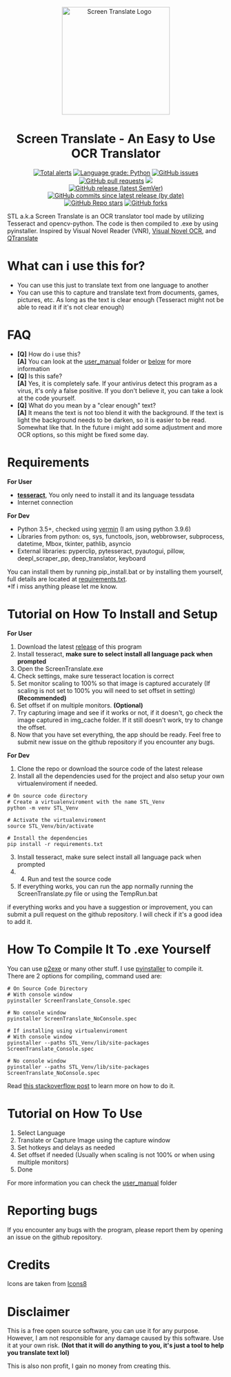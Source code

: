 <p align="center">
    <img src="https://raw.github.com/Dadangdut33/Screen-Translate/main/logo.png" width="250px" alt="Screen Translate Logo">
</p>

<h1 align="center"> Screen Translate - An Easy to Use OCR Translator </h1>
<p align="center">
    <a href="https://lgtm.com/projects/g/Dadangdut33/Screen-Translate/alerts/"><img alt="Total alerts" src="https://img.shields.io/lgtm/alerts/g/Dadangdut33/Screen-Translate.svg?logo=lgtm&logoWidth=18"/></a>
    <a href="https://lgtm.com/projects/g/Dadangdut33/Screen-Translate/context:python"><img alt="Language grade: Python" src="https://img.shields.io/lgtm/grade/python/g/Dadangdut33/Screen-Translate.svg?logo=lgtm&logoWidth=18"/></a>
    <a href="https://github.com/Dadangdut33/Screen-Translate/issues"><img alt="GitHub issues" src="https://img.shields.io/github/issues/Dadangdut33/Screen-Translate"></a>
    <a href="https://github.com/Dadangdut33/Screen-Translate/pulls"><img alt="GitHub pull requests" src="https://img.shields.io/github/issues-pr/Dadangdut33/Screen-Translate"></a>
    <a href="https://github.com/Dadangdut33/Screen-Translate/releases/latest"><img src="https://img.shields.io/github/downloads/Dadangdut33/Screen-Translate/total"></a> <br>
    <a href="https://github.com/Dadangdut33/Screen-Translate/releases/latest"><img alt="GitHub release (latest SemVer)" src="https://img.shields.io/github/v/release/Dadangdut33/Screen-Translate"></a>
    <a href="https://github.com/Dadangdut33/Screen-Translate/commits/main"><img alt="GitHub commits since latest release (by date)" src="https://img.shields.io/github/commits-since/Dadangdut33/Screen-Translate/latest"></a><Br>
    <a href="https://github.com/Dadangdut33/Screen-Translate/stargazers"><img alt="GitHub Repo stars" src="https://img.shields.io/github/stars/Dadangdut33/Screen-Translate?style=social"></a>
    <a href="https://github.com/Dadangdut33/Screen-Translate/network/members"><img alt="GitHub forks" src="https://img.shields.io/github/forks/Dadangdut33/Screen-Translate?style=social"></a>
</p>

STL a.k.a Screen Translate is an OCR translator tool made by utilizing Tesseract and opencv-python. The code is then compiled to .exe by using pyinstaller. 
Inspired by Visual Novel Reader (VNR), [Visual Novel OCR](https://github.com/leminhyen2/Visual-Novel-OCR), and [QTranslate](https://quest-app.appspot.com/)

# What can i use this for?
- You can use this just to translate text from one language to another
- You can use this to capture and translate text from documents, games, pictures, etc. As long as the text is clear enough (Tesseract might not be able to read it if it's not clear enough)

# FAQ
- **[Q]** How do i use this? \
**[A]** You can look at the [user_manual](https://github.com/Dadangdut33/Screen-Translate/tree/main/user_manual) folder or [below](https://github.com/Dadangdut33/Screen-Translate#tutorial-on-how-to-use) for more information
- **[Q]** Is this safe? \
**[A]** Yes, it is completely safe. If your antivirus detect this program as a virus, it's only a false positive. If you don't believe it, you can take a look at the code yourself. 
- **[Q]** What do you mean by a "clear enough" text? \
**[A]** It means the text is not too blend it with the background. If the text is light the background needs to be darken, so it is easier to be read. Somewhat like that. In the future i might add some adjustment and more OCR options, so this might be fixed some day.

# Requirements
**For User**
- **[tesseract](https://github.com/UB-Mannheim/tesseract/wiki)**, You only need to install it and its language tessdata
- Internet connection

**For Dev**
- Python 3.5+, checked using [vermin](https://github.com/netromdk/vermin) (I am using python 3.9.6)
- Libraries from python: os, sys, functools, json, webbrowser, subprocess, datetime, Mbox, tkinter, pathlib, asyncio
- External libraries: pyperclip, pytesseract, pyautogui, pillow, deepl_scraper_pp, deep_translator, keyboard

You can install them by running pip_install.bat or by installing them yourself, full details are located at [requirements.txt](https://github.com/Dadangdut33/Screen-Translate/blob/main/requirements.txt).<br>
*If i miss anything please let me know.

# Tutorial on How To Install and Setup
**For User**
1. Download the latest [release](https://github.com/Dadangdut33/Screen-Translate/releases/tag/release) of this program
2. Install tesseract, **make sure to select install all language pack when prompted**
3. Open the ScreenTranslate.exe
4. Check settings, make sure tesseract location is correct
5. Set monitor scaling to 100% so that image is captured accurately (If scaling is not set to 100% you will need to set offset in setting) **(Recommended)**
6. Set offset if on multiple monitors. **(Optional)**
7. Try capturing image and see if it works or not, if it doesn't, go check the image captured in img_cache folder. If it still doesn't work, try to change the offset.
8. Now that you have set everything, the app should be ready. Feel free to submit new issue on the github repository if you encounter any bugs.

**For Dev**
1. Clone the repo or download the source code of the latest release
2. Install all the dependencies used for the project and also setup your own virtualenviroment if needed.
```
# On source code directory
# Create a virtualenviroment with the name STL_Venv
python -m venv STL_Venv

# Activate the virtualenviroment
source STL_Venv/bin/activate

# Install the dependencies
pip install -r requirements.txt
```
3. Install tesseract, make sure select install all language pack when prompted
4. 4. Run and test the source code
5. If everything works, you can run the app normally running the ScreenTranslate.py file or using the TempRun.bat

if everything works and you have a suggestion or improvement, you can submit a pull request on the github repository. I will check if it's a good idea to add it.

# How To Compile It To .exe Yourself
You can use [p2exe](https://www.py2exe.org/) or many other stuff. I use [pyinstaller](https://www.pyinstaller.org/) to compile it.<br>
There are 2 options for compiling, command used are: 
```
# On Source Code Directory
# With console window
pyinstaller ScreenTranslate_Console.spec

# No console window
pyinstaller ScreenTranslate_NoConsole.spec

# If installing using virtualenviroment
# With console window
pyinstaller --paths STL_Venv/lib/site-packages ScreenTranslate_Console.spec

# No console window
pyinstaller --paths STL_Venv/lib/site-packages ScreenTranslate_NoConsole.spec
```
Read [this stackoverflow post](https://stackoverflow.com/questions/5458048/how-can-i-make-a-python-script-standalone-executable-to-run-without-any-dependen) to learn more on how to do it.

# Tutorial on How To Use
1. Select Language
2. Translate or Capture Image using the capture window
3. Set hotkeys and delays as needed
4. Set offset if needed (Usually when scaling is not 100% or when using multiple monitors)
5. Done

For more information you can check the [user_manual](https://github.com/Dadangdut33/Screen-Translate/tree/main/user_manual) folder

# Reporting bugs
If you encounter any bugs with the program, please report them by opening an issue on the github repository.    

# Credits
Icons are taken from [Icons8](https://icons8.com/)

# Disclaimer
This is a free open source software, you can use it for any purpose. However, I am not responsible for any damage caused by this software. Use it at your own risk. **(Not that it will do anything to you, it's just a tool to help you translate text lol)**

This is also non profit, I gain no money from creating this.

